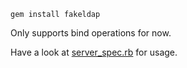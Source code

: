 `gem install fakeldap`

Only supports bind operations for now.

Have a look at [server_spec.rb](http://github.com/aanand/fakeldap/blob/master/spec/server_spec.rb) for usage.
